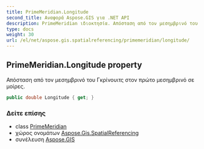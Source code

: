```yaml
---
title: PrimeMeridian.Longitude
second_title: Αναφορά Aspose.GIS για .NET API
description: PrimeMeridian ιδιοκτησία. Απόσταση από τον μεσημβρινό του Γκρίνουιτς στον πρώτο μεσημβρινό σε μοίρες.
type: docs
weight: 30
url: /el/net/aspose.gis.spatialreferencing/primemeridian/longitude/
---
```

## PrimeMeridian.Longitude property

Απόσταση από τον μεσημβρινό του Γκρίνουιτς στον πρώτο μεσημβρινό σε μοίρες.

```csharp
public double Longitude { get; }
```

### Δείτε επίσης

* class [PrimeMeridian](../)
* χώρος ονομάτων [Aspose.Gis.SpatialReferencing](../../primemeridian/)
* συνέλευση [Aspose.GIS](../../../)


